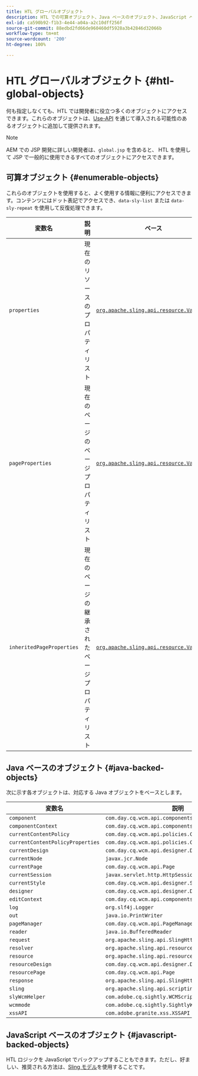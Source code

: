 ```yaml
---
title: HTL グローバルオブジェクト
description: HTL での可算オブジェクト、Java ベースのオブジェクト、JavaScript ベースのオブジェクトについて説明します。
exl-id: ca590b92-f1b3-4e44-a04a-a2c10dff256f
source-git-commit: 88edbd2fd66de960460df5928a3b42846d32066b
workflow-type: tm+mt
source-wordcount: '200'
ht-degree: 100%

---
```



# HTL グローバルオブジェクト {#htl-global-objects}

何も指定しなくても、HTL では開発者に役立つ多くのオブジェクトにアクセスできます。これらのオブジェクトは、[Use-API](java-use-api.md) を通じて導入される可能性のあるオブジェクトに追加して提供されます。

>[!NOTE]
>
>AEM での JSP 開発に詳しい開発者は、`global.jsp` を含めると、 HTL を使用して JSP で一般的に使用できるすべてのオブジェクトにアクセスできます。

## 可算オブジェクト {#enumerable-objects}

これらのオブジェクトを使用すると、よく使用する情報に便利にアクセスできます。コンテンツにはドット表記でアクセスでき、`data-sly-list` または `data-sly-repeat` を使用して反復処理できます。

| 変数名 | 説明 | ベース |
|--- |--- |--- |
| `properties` | 現在のリソースのプロパティリスト | [`org.apache.sling.api.resource.ValueMap`](https://developer.adobe.com/experience-manager/reference-materials/6-5/javadoc/org/apache/sling/api/resource/ValueMap.html) |
| `pageProperties` | 現在のページのページプロパティリスト | [`org.apache.sling.api.resource.ValueMap`](https://developer.adobe.com/experience-manager/reference-materials/6-5/javadoc/org/apache/sling/api/resource/ValueMap.html) |
| `inheritedPageProperties` | 現在のページの継承されたページプロパティリスト | [`org.apache.sling.api.resource.ValueMap`](https://developer.adobe.com/experience-manager/reference-materials/6-5/javadoc/org/apache/sling/api/resource/ValueMap.html) |

## Java ベースのオブジェクト {#java-backed-objects}

次に示す各オブジェクトは、対応する Java オブジェクトをベースとします。

| 変数名 | 説明 |
|---|---|
| `component` | `com.day.cq.wcm.api.components.Component` |
| `componentContext` | `com.day.cq.wcm.api.components.ComponentContext` |
| `currentContentPolicy` | `com.day.cq.wcm.api.policies.ContentPolicy` |
| `currentContentPolicyProperties` | `com.day.cq.wcm.api.policies.ContentPolicy` |
| `currentDesign` | `com.day.cq.wcm.api.designer.Design` |
| `currentNode` | `javax.jcr.Node` |
| `currentPage` | `com.day.cq.wcm.api.Page` |
| `currentSession` | `javax.servlet.http.HttpSession` |
| `currentStyle` | `com.day.cq.wcm.api.designer.Style` |
| `designer` | `com.day.cq.wcm.api.designer.Designer` |
| `editContext` | `com.day.cq.wcm.api.components.EditContext` |
| `log` | `org.slf4j.Logger` |
| `out` | `java.io.PrintWriter` |
| `pageManager` | `com.day.cq.wcm.api.PageManager` |
| `reader` | `java.io.BufferedReader` |
| `request` | `org.apache.sling.api.SlingHttpServletRequest` |
| `resolver` | `org.apache.sling.api.resource.ResourceResolver` |
| `resource` | `org.apache.sling.api.resource.Resource` |
| `resourceDesign` | `com.day.cq.wcm.api.designer.Design` |
| `resourcePage` | `com.day.cq.wcm.api.Page` |
| `response` | `org.apache.sling.api.SlingHttpServletResponse` |
| `sling` | `org.apache.sling.api.scripting.SlingScriptHelper` |
| `slyWcmHelper` | `com.adobe.cq.sightly.WCMScriptHelper` |
| `wcmmode` | `com.adobe.cq.sightly.SightlyWCMMode` |
| `xssAPI` | `com.adobe.granite.xss.XSSAPI` |

## JavaScript ベースのオブジェクト {#javascript-backed-objects}

HTL ロジックを JavaScript でバックアップすることもできます。ただし、好ましい、推奨される方法は、[Sling モデル](https://sling.apache.org/documentation/bundles/models.html)を使用することです。
